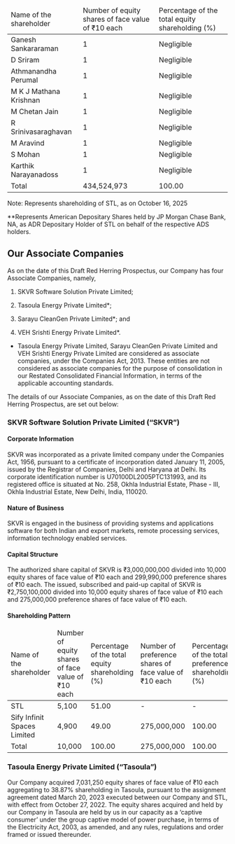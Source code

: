 <table><thead><tr><td>Name of the shareholder</td><td>Number of equity shares of face value of ₹10 each</td><td>Percentage of the total equity shareholding (%)</td></tr></thead><tbody><tr><td>Ganesh Sankararaman</td><td>1</td><td>Negligible</td></tr><tr><td>D Sriram</td><td>1</td><td>Negligible</td></tr><tr><td>Athmanandha Perumal</td><td>1</td><td>Negligible</td></tr><tr><td>M K J Mathana Krishnan</td><td>1</td><td>Negligible</td></tr><tr><td>M Chetan Jain</td><td>1</td><td>Negligible</td></tr><tr><td>R Srinivasaraghavan</td><td>1</td><td>Negligible</td></tr><tr><td>M Aravind</td><td>1</td><td>Negligible</td></tr><tr><td>S Mohan</td><td>1</td><td>Negligible</td></tr><tr><td>Karthik Narayanadoss</td><td>1</td><td>Negligible</td></tr><tr><td>Total</td><td>434,524,973</td><td>100.00</td></tr></tbody></table>

Note: Represents shareholding of STL, as on October 16, 2025

**Represents American Depositary Shares held by JP Morgan Chase Bank, NA, as ADR Depositary Holder of STL on behalf of the respective ADS holders.

## Our Associate Companies

As on the date of this Draft Red Herring Prospectus, our Company has four Associate Companies, namely,

1. SKVR Software Solution Private Limited;

2. Tasoula Energy Private Limited*;

3. Sarayu CleanGen Private Limited*; and

4. VEH Srishti Energy Private Limited*.

* Tasoula Energy Private Limited, Sarayu CleanGen Private Limited and VEH Srishti Energy Private Limited are considered as associate companies, under the Companies Act, 2013. These entities are not considered as associate companies for the purpose of consolidation in our Restated Consolidated Financial Information, in terms of the applicable accounting standards.

The details of our Associate Companies, as on the date of this Draft Red Herring Prospectus, are set out below:

### SKVR Software Solution Private Limited (“SKVR”)

#### Corporate Information

SKVR was incorporated as a private limited company under the Companies Act, 1956, pursuant to a certificate of incorporation dated January 11, 2005, issued by the Registrar of Companies, Delhi and Haryana at Delhi. Its corporate identification number is U70100DL2005PTC131993, and its registered office is situated at No. 258, Okhla Industrial Estate, Phase - III, Okhla Industrial Estate, New Delhi, India, 110020.

#### Nature of Business

SKVR is engaged in the business of providing systems and applications software for both Indian and export markets, remote processing services, information technology enabled services.

#### Capital Structure

The authorized share capital of SKVR is ₹3,000,000,000 divided into 10,000 equity shares of face value of ₹10 each and 299,990,000 preference shares of ₹10 each. The issued, subscribed and paid-up capital of SKVR is ₹2,750,100,000 divided into 10,000 equity shares of face value of ₹10 each and 275,000,000 preference shares of face value of ₹10 each.

#### Shareholding Pattern

<table><thead><tr><td>Name of the shareholder</td><td>Number of equity shares of face value of ₹10 each</td><td>Percentage of the total equity shareholding (%)</td><td>Number of preference shares of face value of ₹10 each</td><td>Percentage of the total preference shareholding (%)</td></tr></thead><tbody><tr><td>STL</td><td>5,100</td><td>51.00</td><td>-</td><td>-</td></tr><tr><td>Sify Infinit Spaces Limited</td><td>4,900</td><td>49.00</td><td>275,000,000</td><td>100.00</td></tr><tr><td>Total</td><td>10,000</td><td>100.00</td><td>275,000,000</td><td>100.00</td></tr></tbody></table>

### Tasoula Energy Private Limited (“Tasoula”)

Our Company acquired 7,031,250 equity shares of face value of ₹10 each aggregating to 38.87% shareholding in Tasoula, pursuant to the assignment agreement dated March 20, 2023 executed between our Company and STL, with effect from October 27, 2022. The equity shares acquired and held by our Company in Tasoula are held by us in our capacity as a ‘captive consumer’ under the group captive model of power purchase, in terms of the Electricity Act, 2003, as amended, and any rules, regulations and order framed or issued thereunder.